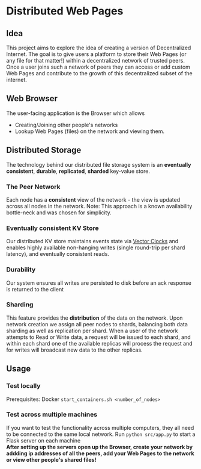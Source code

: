 # Distributed Web Pages
## Idea
This project aims to explore the idea of creating a version of Decentralized Internet. The goal is to give users a platform to store their Web Pages (or any file for that matter!) within a decentralized network of trusted peers. Once a user joins such a network of peers they can access or add custom Web Pages and contribute to the growth of this decentralized subset of the internet. 
## Web Browser
The user-facing application is the Browser which allows
* Creating/Joining other people's networks
* Lookup Web Pages (files) on the network and viewing them.
## Distributed Storage
The technology behind our distributed file storage system is an **eventually consistent**, **durable**, **replicated**, **sharded** key-value store.
### The Peer Network
Each node has a **consistent** view of the network - the view is updated across all nodes in the network.
Note: This approach is a known availability bottle-neck and was chosen for simplicity.
### Eventually consistent KV Store
Our distributed KV store maintains events state via [Vector Clocks](https://en.wikipedia.org/wiki/Vector_clock) and enables highly available non-hanging writes (single round-trip per shard latency), and eventually consistent reads.
### Durability
Our system ensures all writes are persisted to disk before an ack response is returned to the client
### Sharding
This feature provides the **distribution** of the data on the network. Upon network creation we assign all peer nodes to shards, balancing both data sharding as well as replication per shard. When a user of the network attempts to Read or Write data, a request will be issued to each shard, and within each shard one of the available replicas will process the request and for writes will broadcast new data to the other replicas.
## Usage
### Test locally
Prerequisites: Docker
```start_containers.sh <number_of_nodes>```
### Test across multiple machines
If you want to test the functionality across multiple computers, they all need to be connected to the same local network.
Run ```python src/app.py``` to start a Flask server on each machine
<br>
**After setting up the servers open up the Browser, create your network by addding ip addresses of all the peers, add your Web Pages to the network or view other people's shared files!**
